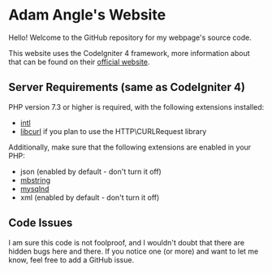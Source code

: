 # Adam Angle's Website

Hello! Welcome to the GitHub repository for my webpage's source code.

This website uses the CodeIgniter 4 framework, more information about that can be found on their [official website](https://codeigniter.com).

## Server Requirements (same as CodeIgniter 4)

PHP version 7.3 or higher is required, with the following extensions installed:

- [intl](http://php.net/manual/en/intl.requirements.php)
- [libcurl](http://php.net/manual/en/curl.requirements.php) if you plan to use the HTTP\CURLRequest library

Additionally, make sure that the following extensions are enabled in your PHP:

- json (enabled by default - don't turn it off)
- [mbstring](http://php.net/manual/en/mbstring.installation.php)
- [mysqlnd](http://php.net/manual/en/mysqlnd.install.php)
- xml (enabled by default - don't turn it off)

## Code Issues

I am sure this code is not foolproof, and I wouldn't doubt that there are hidden bugs here and there. If you notice one (or more) and want to let me know, feel free to add a GitHub issue.
